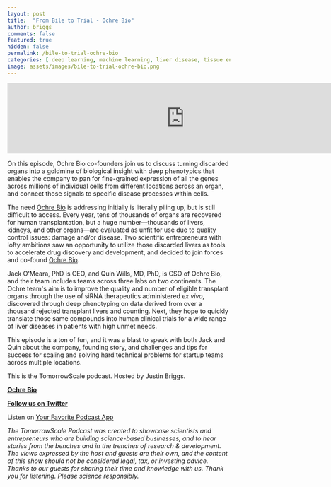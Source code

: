 ```yaml
---
layout: post
title:  "From Bile to Trial - Ochre Bio"
author: briggs
comments: false
featured: true
hidden: false
permalink: /bile-to-trial-ochre-bio
categories: [ deep learning, machine learning, liver disease, tissue engineering, drug discovery, drug development, drug discovery, startup ]
image: assets/images/bile-to-trial-ochre-bio.png
---
```


<iframe src="https://anchor.fm/tomorrowscale/embed/episodes/From-Bile-to-Trial---Ochre-Bio-e194ieh" height="160px" width="800px" frameborder="0" scrolling="no"></iframe>

On this episode, Ochre Bio co-founders join us to discuss turning discarded organs into a goldmine of biological insight with deep phenotypics that enables the company to pan for fine-grained expression of all the genes across millions of individual cells from different locations across an organ, and connect those signals to specific disease processes within cells.   

The need [Ochre Bio](https://www.ochre-bio.com/) is addressing initially is literally piling up, but is still difficult to access. Every year, tens of thousands of organs are recovered for human transplantation, but a huge number—thousands of livers, kidneys, and other organs—are evaluated as unfit for use due to quality control issues: damage and/or disease. Two scientific entrepreneurs with lofty ambitions saw an opportunity to utilize those discarded livers as tools to accelerate drug discovery and development, and decided to join forces and co-found [Ochre Bio](https://www.ochre-bio.com/).  

Jack O'Meara, PhD is CEO, and Quin Wills, MD, PhD, is CSO of Ochre Bio, and their team includes teams across three labs on two continents. The Ochre team's aim is to improve the quality and number of eligible transplant organs through the use of siRNA therapeutics administered *ex vivo*, discovered through deep phenotyping on data derived from over a thousand rejected transplant livers and counting. Next, they hope to quickly translate those same compounds into human clinical trials for a wide range of liver diseases in patients with high unmet needs.

This episode is a ton of fun, and it was a blast to speak with both Jack and Quin about the company, founding story, and challenges and tips for success for scaling and solving hard technical problems for startup teams across multiple locations.

This is the TomorrowScale podcast. Hosted by Justin Briggs.

**[Ochre Bio](https://www.ochre-bio.com/)**

**<a href="http://twitter.com/tomorrowscale" target="_blank" rel="noopener ugc noreferrer">Follow us on Twitter</a>**

Listen on [Your Favorite Podcast App](https://anchor.fm/tomorrowscale/)

*The TomorrowScale Podcast was created to showcase scientists and entrepreneurs who are building science-based businesses, and to hear stories from the benches and in the trenches of research & development. The views expressed by the host and guests are their own, and the content of this show should not be considered legal, tax, or investing advice. Thanks to our guests for sharing their time and knowledge with us. Thank you for listening. Please science responsibly.*